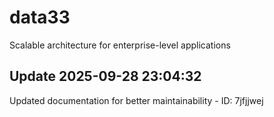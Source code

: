# data33
Scalable architecture for enterprise-level applications

## Update 2025-09-28 23:04:32
Updated documentation for better maintainability - ID: 7jfjjwej

